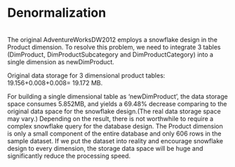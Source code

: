# Denormalization
<br>
The original AdventureWorksDW2012 employs a snowflake design in the Product dimension. To resolve this problem, we need to integrate 3 tables (DimProduct, DimProductSubcategory and DimProductCategory) into a single dimension as newDimProduct. 

Original data storage for 3 dimensional product tables: 19.156+0.008+0.008= 19.172 MB.

For building a single dimensional table as ‘newDimProduct’, the data storage space consumes 5.852MB, and yields a 69.48% decrease comparing to the original data space for the snowflake design.(The real data storage space may vary.) Depending on the result, there is not worthwhile to require a complex snowflake query for the database design. The Product dimension is only a small component of the entire database and only 606 rows in the sample dataset. If we put the dataset into reality and encourage snowflake design to every dimension, the storage data space will be huge and significantly reduce the processing speed. 

